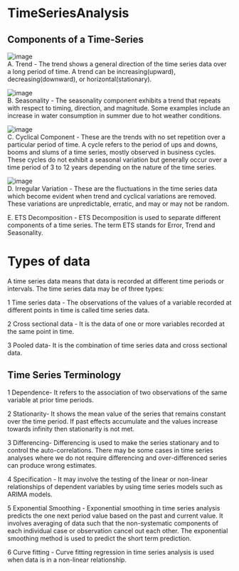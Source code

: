 # TimeSeriesAnalysis


## Components of a Time-Series <br/>
![image](https://github.com/user-attachments/assets/35566dfd-9ba8-489c-bdfe-1b3a04b88eaf) <br/>
A. Trend - The trend shows a general direction of the time series data over a long period of time. A trend can be increasing(upward), decreasing(downward), or horizontal(stationary). <br/>

![image](https://github.com/user-attachments/assets/e57425d8-9d7b-4a57-807d-471b2d96a159) <br/>
B. Seasonality - The seasonality component exhibits a trend that repeats with respect to timing, direction, and magnitude. Some examples include an increase in water consumption in summer due to hot weather conditions. <br/>

![image](https://github.com/user-attachments/assets/68f15fdc-1079-4789-b7d2-3155c11c2e19) <br/>
C. Cyclical Component - These are the trends with no set repetition over a particular period of time. A cycle refers to the period of ups and downs, booms and slums of a time series, mostly observed in business cycles. <br/> These cycles do not exhibit a seasonal variation but generally occur over a time period of 3 to 12 years depending on the nature of the time series. <br/>

![image](https://github.com/user-attachments/assets/57b127ba-4105-4f93-832a-7674776e8644) <br/>
D. Irregular Variation - These are the fluctuations in the time series data which become evident when trend and cyclical variations are removed. These variations are unpredictable, erratic, and may or may not be random. <br/>

E. ETS Decomposition - ETS Decomposition is used to separate different components of a time series. The term ETS stands for Error, Trend and Seasonality. <br/>

# Types of data <br/> 

A time series data means that data is recorded at different time periods or intervals. The time series data may be of three types: <br/>

1 Time series data - The observations of the values of a variable recorded at different points in time is called time series data. <br/>

2 Cross sectional data - It is the data of one or more variables recorded at the same point in time. <br/>

3 Pooled data- It is the combination of time series data and cross sectional data. <br/>


## Time Series Terminology<br/>

1 Dependence- It refers to the association of two observations of the same variable at prior time periods.<br/>

2 Stationarity- It shows the mean value of the series that remains constant over the time period. If past effects accumulate and the values increase towards infinity then stationarity is not met.<br/>

3 Differencing- Differencing is used to make the series stationary and to control the auto-correlations. There may be some cases in time series analyses where we do not require differencing and over-differenced series can produce wrong estimates.<br/>

4 Specification - It may involve the testing of the linear or non-linear relationships of dependent variables by using time series models such as ARIMA models.<br/>

5 Exponential Smoothing - Exponential smoothing in time series analysis predicts the one next period value based on the past and current value. It involves averaging of data such that the non-systematic components of each individual case or observation cancel out each other. The exponential smoothing method is used to predict the short term prediction.<br/>

6 Curve fitting - Curve fitting regression in time series analysis is used when data is in a non-linear relationship.<br/>
